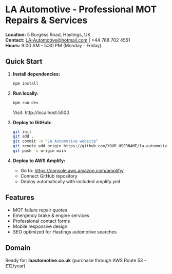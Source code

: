 # LA Automotive - Professional MOT Repairs & Services  

**Location:** 5 Burgess Road, Hastings, UK  
**Contact:** LA-Automotive@hotmail.com | +44 788 702 4551  
**Hours:** 9:00 AM - 5:30 PM (Monday - Friday)

## Quick Start

1. **Install dependencies:**
   ```bash
   npm install
   ```

2. **Run locally:**
   ```bash
   npm run dev
   ```
   Visit: http://localhost:5000

3. **Deploy to GitHub:**
   ```bash
   git init
   git add .
   git commit -m "LA Automotive website"
   git remote add origin https://github.com/YOUR_USERNAME/la-automotive.git
   git push -u origin main
   ```

4. **Deploy to AWS Amplify:**
   - Go to: https://console.aws.amazon.com/amplify/
   - Connect GitHub repository
   - Deploy automatically with included amplify.yml

## Features
- MOT failure repair quotes
- Emergency brake & engine services
- Professional contact forms
- Mobile responsive design
- SEO optimized for Hastings automotive searches

## Domain
Ready for: **laautomotive.co.uk** (purchase through AWS Route 53 - £12/year)
